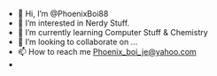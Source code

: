 - 👋 Hi, I’m @PhoenixBoi88
- 👀 I’m interested in Nerdy Stuff.
- 🌱 I’m currently learning Computer Stuff & Chemistry
- 💞️ I’m looking to collaborate on ...
- 📫 How to reach me Phoenix_boi_je@yahoo.com
- 
<!---
PhoenixBoi88/PhoenixBoi88 is a ✨ special ✨ repository because its `README.md` (this file) appears on your GitHub profile.
You can click the Preview link to take a look at your changes.
--->
